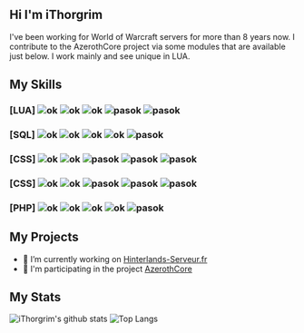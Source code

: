 ## Hi I'm iThorgrim

I've been working for World of Warcraft servers for more than 8 years now.
I contribute to the AzerothCore project via some modules that are available just below.
I work mainly and see unique in LUA.

## My Skills
### [LUA] ![ok](https://zupimages.net/up/20/37/jpe7.png) ![ok](https://zupimages.net/up/20/37/jpe7.png) ![ok](https://zupimages.net/up/20/37/jpe7.png) ![pasok](https://zupimages.net/up/20/37/94ww.png) ![pasok](https://zupimages.net/up/20/37/94ww.png)
### [SQL] ![ok](https://zupimages.net/up/20/37/jpe7.png) ![ok](https://zupimages.net/up/20/37/jpe7.png) ![ok](https://zupimages.net/up/20/37/jpe7.png) ![ok](https://zupimages.net/up/20/37/jpe7.png) ![pasok](https://zupimages.net/up/20/37/94ww.png)
### [CSS] ![ok](https://zupimages.net/up/20/37/jpe7.png) ![ok](https://zupimages.net/up/20/37/jpe7.png) ![pasok](https://zupimages.net/up/20/37/94ww.png) ![pasok](https://zupimages.net/up/20/37/94ww.png) ![pasok](https://zupimages.net/up/20/37/94ww.png)
### [CSS] ![ok](https://zupimages.net/up/20/37/jpe7.png) ![ok](https://zupimages.net/up/20/37/jpe7.png) ![pasok](https://zupimages.net/up/20/37/94ww.png) ![pasok](https://zupimages.net/up/20/37/94ww.png) ![pasok](https://zupimages.net/up/20/37/94ww.png)
### [PHP] ![ok](https://zupimages.net/up/20/37/jpe7.png) ![ok](https://zupimages.net/up/20/37/jpe7.png) ![ok](https://zupimages.net/up/20/37/jpe7.png) ![ok](https://zupimages.net/up/20/37/jpe7.png) ![pasok](https://zupimages.net/up/20/37/94ww.png)

## My Projects
- 🔧 I’m currently working on [Hinterlands-Serveur.fr](http://hinterlands-serveur.fr/)<br/>
- 🔭 I'm participating in the project [AzerothCore](http://azerothcore.org)<br/>

## My Stats
![iThorgrim's github stats](https://github-readme-stats.vercel.app/api?username=ithorgrim-hub&show_icons=true&count_private=true&theme=graywhite)
![Top Langs](https://github-readme-stats.vercel.app/api/top-langs/?username=ithorgrim-hub&layout=compact)
